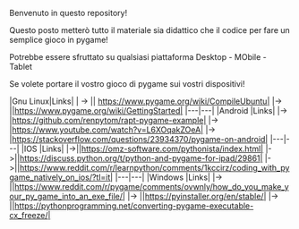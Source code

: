 Benvenuto in questo repository!

Questo posto metterò tutto il materiale sia didattico che il codice per fare un semplice gioco in pygame!

Potrebbe essere sfruttato su qualsiasi piattaforma Desktop - MObile - Tablet

Se volete portare il vostro gioco di pygame sui vostri dispositivi!

|Gnu Linux|Links|
| -> || https://www.pygame.org/wiki/CompileUbuntu|
|-> ||https://www.pygame.org/wiki/GettingStarted|
|---|---|
|Android |Links|
|-> |https://github.com/renpytom/rapt-pygame-example|
|-> |https://www.youtube.com/watch?v=L6XOqakZOeA|
|-> |https://stackoverflow.com/questions/23934370/pygame-on-android|
|---|---|
|IOS |Links|
|->||https://omz-software.com/pythonista/index.html|
|->||https://discuss.python.org/t/python-and-pygame-for-ipad/29861|
|->||https://www.reddit.com/r/learnpython/comments/1kccirz/coding_with_pygame_natively_on_ios/?tl=it|
|---|---|
|Windows |Links|
|-> ||https://www.reddit.com/r/pygame/comments/ovwnly/how_do_you_make_your_py_game_into_an_exe_file/|
|-> ||https://pyinstaller.org/en/stable/|
|-> ||https://pythonprogramming.net/converting-pygame-executable-cx_freeze/|
